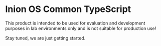 # Inion OS Common TypeScript


This product is intended to be used for evaluation and development purposes in lab environments only and is not suitable for production use!

Stay tuned, we are just getting started.
